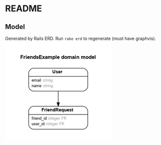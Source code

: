 # README

## Model
Generated by Rails ERD. Run `rake erd` to regenerate (must have graphvis).
![](/erd.png)

